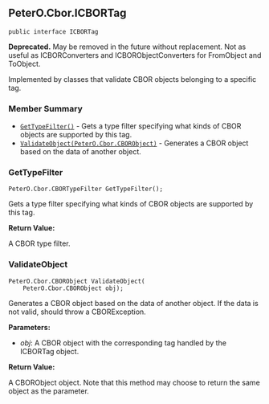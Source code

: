 ## PeterO.Cbor.ICBORTag

    public interface ICBORTag

<b>Deprecated.</b> May be removed in the future without replacement. Not as useful as ICBORConverters and ICBORObjectConverters for FromObject and ToObject.

 Implemented by classes that validate CBOR objects belonging to a specific tag.

### Member Summary
* <code>[GetTypeFilter()](#GetTypeFilter)</code> - Gets a type filter specifying what kinds of CBOR objects are supported by this tag.
* <code>[ValidateObject(PeterO.Cbor.CBORObject)](#ValidateObject_PeterO_Cbor_CBORObject)</code> - Generates a CBOR object based on the data of another object.

<a id="GetTypeFilter"></a>
### GetTypeFilter

    PeterO.Cbor.CBORTypeFilter GetTypeFilter();

 Gets a type filter specifying what kinds of CBOR objects are supported by this tag.

  <b>Return Value:</b>

A CBOR type filter.

<a id="ValidateObject_PeterO_Cbor_CBORObject"></a>
### ValidateObject

    PeterO.Cbor.CBORObject ValidateObject(
        PeterO.Cbor.CBORObject obj);

 Generates a CBOR object based on the data of another object. If the data is not valid, should throw a CBORException.

  <b>Parameters:</b>

 * <i>obj</i>: A CBOR object with the corresponding tag handled by the ICBORTag object.

<b>Return Value:</b>

A CBORObject object. Note that this method may choose to return the same object as the parameter.
